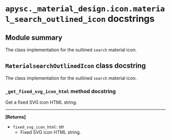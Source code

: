 # `apysc._material_design.icon.material_search_outlined_icon` docstrings

## Module summary

The class implementation for the outlined `search` material icon.

## `MaterialsearchOutlinedIcon` class docstring

The class implementation for the outlined `search` material icon.

### `_get_fixed_svg_icon_html` method docstring

Get a fixed SVG icon HTML string.<hr>

**[Returns]**

- `fixed_svg_icon_html`: str
  - Fixed SVG icon HTML string.